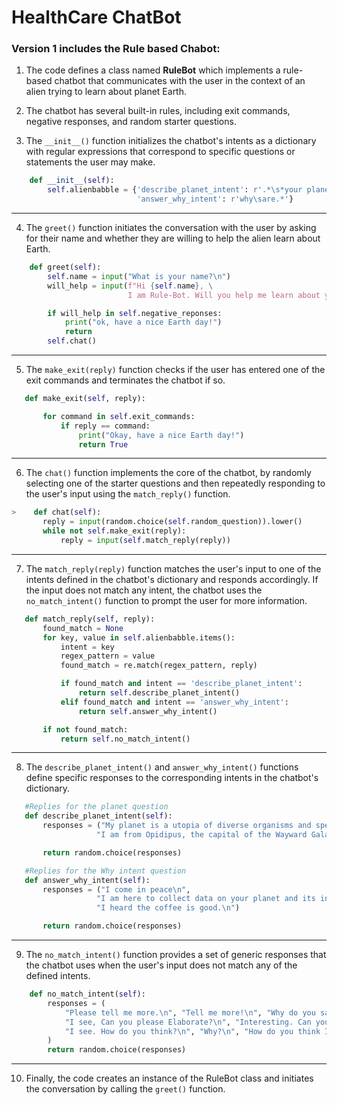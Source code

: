 # HealthCare ChatBot

### Version 1 includes the Rule based Chabot:

1.  The code defines a class named **RuleBot** which implements a rule-based chatbot that communicates with the user in the context of an alien trying to learn about planet Earth.

2.  The chatbot has several built-in rules, including exit commands, negative responses, and random starter questions.

3.  The `__init__()` function initializes the chatbot's intents as a dictionary with regular expressions that correspond to specific questions or statements the user may make.

```python
    def __init__(self):
        self.alienbabble = {'describe_planet_intent': r'.*\s*your planet.*',
                            'answer_why_intent': r'why\sare.*'}
```

---

4.  The `greet()` function initiates the conversation with the user by asking for their name and whether they are willing to help the alien learn about Earth.

```python
    def greet(self):
        self.name = input("What is your name?\n")
        will_help = input(f"Hi {self.name}, \
                          I am Rule-Bot. Will you help me learn about your planet?\n")

        if will_help in self.negative_reponses:
            print("ok, have a nice Earth day!")
            return
        self.chat()
```

---

5.  The `make_exit(reply)` function checks if the user has entered one of the exit commands and terminates the chatbot if so.

```python
   def make_exit(self, reply):

       for command in self.exit_commands:
           if reply == command:
               print("Okay, have a nice Earth day!")
               return True
```

---

6.  The `chat()` function implements the core of the chatbot, by randomly selecting one of the starter questions and then repeatedly responding to the user's input using the `match_reply()` function.

```python
>    def chat(self):
       reply = input(random.choice(self.random_question)).lower()
       while not self.make_exit(reply):
           reply = input(self.match_reply(reply))
```

---

7.  The `match_reply(reply)` function matches the user's input to one of the intents defined in the chatbot's dictionary and responds accordingly. If the input does not match any intent, the chatbot uses the `no_match_intent()` function to prompt the user for more information.

```python
   def match_reply(self, reply):
       found_match = None
       for key, value in self.alienbabble.items():
           intent = key
           regex_pattern = value
           found_match = re.match(regex_pattern, reply)

           if found_match and intent == 'describe_planet_intent':
               return self.describe_planet_intent()
           elif found_match and intent == 'answer_why_intent':
               return self.answer_why_intent()

       if not found_match:
           return self.no_match_intent()
```

---

8.  The `describe_planet_intent()` and `answer_why_intent()` functions define specific responses to the corresponding intents in the chatbot's dictionary.

```python
   #Replies for the planet question
   def describe_planet_intent(self):
       responses = ("My planet is a utopia of diverse organisms and species.\n",
                   "I am from Opidipus, the capital of the Wayward Galaxies.\n")

       return random.choice(responses)

   #Replies for the Why intent question
   def answer_why_intent(self):
       responses = ("I come in peace\n",
                   "I am here to collect data on your planet and its inhabitants\n",
                   "I heard the coffee is good.\n")

       return random.choice(responses)
```

---

9.  The `no_match_intent()` function provides a set of generic responses that the chatbot uses when the user's input does not match any of the defined intents.

```python
    def no_match_intent(self):
        responses = (
            "Please tell me more.\n", "Tell me more!\n", "Why do you say that?\n",
            "I see, Can you please Elaborate?\n", "Interesting. Can you tell me more about that?\n",
            "I see. How do you think?\n", "Why?\n", "How do you think I feel when you say that?\n",
        )
        return random.choice(responses)
```

---

10. Finally, the code creates an instance of the RuleBot class and initiates the conversation by calling the `greet()` function.
